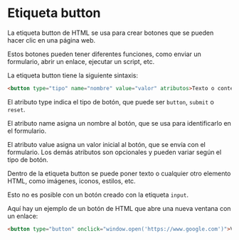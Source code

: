 # Etiqueta button

La etiqueta button de HTML se usa para crear botones que se pueden hacer clic en una página web.

Estos botones pueden tener diferentes funciones, como enviar un formulario, abrir un enlace, ejecutar un script, etc.

La etiqueta button tiene la siguiente sintaxis:

``` html
<button type="tipo" name="nombre" value="valor" atributos>Texto o contenido</button>
```

El atributo type indica el tipo de botón, que puede ser `button`, `submit` o `reset`.

El atributo name asigna un nombre al botón, que se usa para identificarlo en el formulario.

El atributo value asigna un valor inicial al botón, que se envía con el formulario. Los demás atributos son opcionales y pueden variar según el tipo de botón.

Dentro de la etiqueta button se puede poner texto o cualquier otro elemento HTML, como imágenes, iconos, estilos, etc.

Esto no es posible con un botón creado con la etiqueta `input`.

Aquí hay un ejemplo de un botón de HTML que abre una nueva ventana con un enlace:

``` html
<button type="button" onclick="window.open('https://www.google.com')">Visitar Google</button>
```
